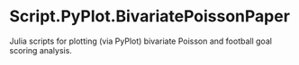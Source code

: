 # Script.PyPlot.BivariatePoissonPaper

Julia scripts for plotting (via PyPlot) bivariate Poisson and football goal scoring analysis.
